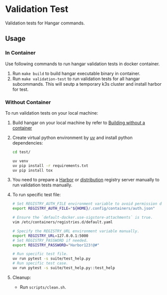 # Validation Test

Validation tests for Hangar commands.

## Usage

### In Container

Use following commands to run hangar validation tests in docker container.

1. Run `make build` to build hangar executable binary in container.
1. Run `make validation-test` to run validation tests for all hangar subcommands.
    This will seutp a temporary k3s cluster and install harbor for test.

### Without Container

To run validation tests on your local machine:

1. Build hangar on your local machine by refer to [Building without a container](https://hangar.cnrancher.com/docs/dev/build#building-without-a-container)

1. Create virtual python environment by [uv]() and install python dependencies:

    ```sh
    cd test/

    uv venv
    uv pip install -r requirements.txt
    uv pip install tox
    ```

1. You need to prepare a [Harbor](https://goharbor.io) or [distribution](https://distribution.github.io/distribution/) registry server manually to run validation tests manually.

1. To run specific test file:

    ```sh
    # Set REGISTRY_AUTH_FILE environment variable to avoid permission denied error during tests.
    export REGISTRY_AUTH_FILE="${HOME}/.config/containers/auth.json"

    # Ensure the `default-docker.use-sigstore-attachments` is true.
    vim /etc/containers/registries.d/default.yaml

    # Specify the REGISTRY_URL environment variable manually.
    export REGISTRY_URL=127.0.0.1:5000
    # Set REGISTRY_PASSWORD if needed.
    export REGISTRY_PASSWORD="Harbor123!@#"

    # Run specific test file.
    uv run pytest -s suite/test_help.py
    # Run specific test case.
    uv run pytest -s suite/test_help.py::test_help
    ```

1. Cleanup:

    - Run `scripts/clean.sh`.

